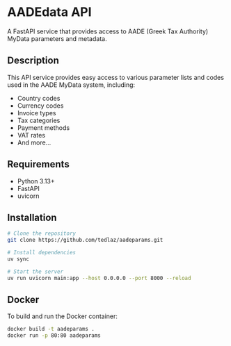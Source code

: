 # AADEdata API

A FastAPI service that provides access to AADE (Greek Tax Authority) MyData parameters and metadata.

## Description

This API service provides easy access to various parameter lists and codes used in the AADE MyData system, including:

- Country codes
- Currency codes
- Invoice types
- Tax categories
- Payment methods
- VAT rates
- And more...

## Requirements

- Python 3.13+
- FastAPI
- uvicorn

## Installation

```bash
# Clone the repository
git clone https://github.com/tedlaz/aadeparams.git

# Install dependencies
uv sync

# Start the server
uv run uvicorn main:app --host 0.0.0.0 --port 8000 --reload
```

## Docker

To build and run the Docker container:

```bash
docker build -t aadeparams .
docker run -p 80:80 aadeparams
```
